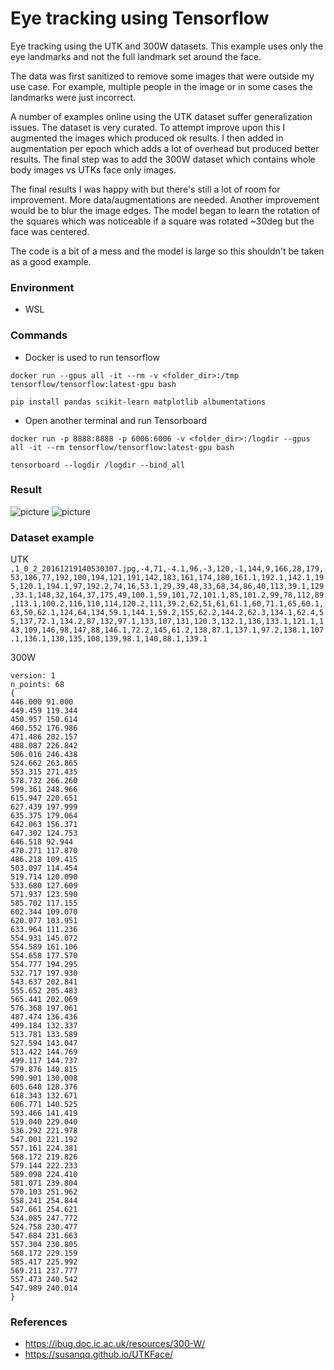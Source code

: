 # Eye tracking using Tensorflow #

Eye tracking using the UTK and 300W datasets. This example uses only the eye landmarks and not the full landmark set around the face. 

The data was first sanitized to remove some images that were outside my use case. For example, multiple people in the image or in some cases the landmarks were just incorrect.

A number of examples online using the UTK dataset suffer generalization issues. The dataset is very curated. To attempt improve upon this I augmented the images which produced ok results. I then added in augmentation per epoch which adds a lot of overhead but produced better results. The final step was to add the 300W dataset which contains whole body images vs UTKs face only images.

The final results I was happy with but there's still a lot of room for improvement. More data/augmentations are needed. Another improvement would be to blur the image edges. The model began to learn the rotation of the squares which was noticeable if a square was rotated ~30deg but the face was centered.

The code is a bit of a mess and the model is large so this shouldn't be taken as a good example.

### Environment ###
* WSL

### Commands ###
* Docker is used to run tensorflow

```docker run --gpus all -it --rm -v <folder_dir>:/tmp tensorflow/tensorflow:latest-gpu bash```

```pip install pandas scikit-learn matplotlib albumentations```

* Open another terminal and run Tensorboard

```docker run -p 8888:8888 -p 6006:6006 -v <folder_dir>:/logdir --gpus all -it --rm tensorflow/tensorflow:latest-gpu bash```

```tensorboard --logdir /logdir --bind_all```

### Result ###
![picture](results1.png)
![picture](results2.png)

### Dataset example ###
UTK
```,1_0_2_20161219140530307.jpg,-4,71,-4.1,96,-3,120,-1,144,9,166,28,179,53,186,77,192,100,194,121,191,142,183,161,174,180,161.1,192.1,142.1,195,120.1,194.1,97,192.2,74,16,53.1,29,39,48,33,68,34,86,40,113,39.1,129,33.1,148,32,164,37,175,49,100.1,59,101,72,101.1,85,101.2,99,78,112,89,113.1,100.2,116,110,114,120.2,111,39.2,62,51,61,61.1,60,71.1,65,60.1,63,50,62.1,124,64,134,59.1,144.1,59.2,155,62.2,144.2,62.3,134.1,62.4,55,137,72.1,134.2,87,132,97.1,133,107,131,120.3,132.1,136,133.1,121.1,143,109,146,98,147,88,146.1,72.2,145,61.2,138,87.1,137.1,97.2,138.1,107.1,136.1,130,135,108,139,98.1,140,88.1,139.1```

300W
```
version: 1
n_points: 68
{
446.000 91.000
449.459 119.344
450.957 150.614
460.552 176.986
471.486 202.157
488.087 226.842
506.016 246.438
524.662 263.865
553.315 271.435
578.732 266.260
599.361 248.966
615.947 220.651
627.439 197.999
635.375 179.064
642.063 156.371
647.302 124.753
646.518 92.944
470.271 117.870
486.218 109.415
503.097 114.454
519.714 120.090
533.680 127.609
571.937 123.590
585.702 117.155
602.344 109.070
620.077 103.951
633.964 111.236
554.931 145.072
554.589 161.106
554.658 177.570
554.777 194.295
532.717 197.930
543.637 202.841
555.652 205.483
565.441 202.069
576.368 197.061
487.474 136.436
499.184 132.337
513.781 133.589
527.594 143.047
513.422 144.769
499.117 144.737
579.876 140.815
590.901 130.008
605.648 128.376
618.343 132.671
606.771 140.525
593.466 141.419
519.040 229.040
536.292 221.978
547.001 221.192
557.161 224.381
568.172 219.826
579.144 222.233
589.098 224.410
581.071 239.804
570.103 251.962
558.241 254.844
547.661 254.621
534.085 247.772
524.758 230.477
547.684 231.663
557.304 230.805
568.172 229.159
585.417 225.992
569.211 237.777
557.473 240.542
547.989 240.014
}
```

### References ###
* https://ibug.doc.ic.ac.uk/resources/300-W/
* https://susanqq.github.io/UTKFace/

